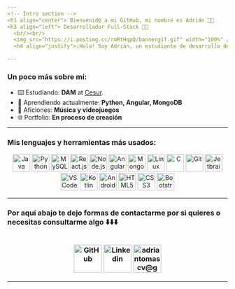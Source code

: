 ```yaml
---
<!-- Intro section -->
<h1 align="center"> Bienvenid@ a mi GitHub, mi nombre es Adrián 👋🏼
<h3 align="left"> Desarrollador Full-Stack 👨‍💻 
  <br/><br/>
  <img src="https://i.postimg.cc/rmRtHqpQ/bannergif.gif" width="100%" />
  <h4 align="justify">¡Hola! Soy Adrián, un estudiante de desarrollo de aplicaciones multiplataforma con experiencia en Java, Python, MySQL, Git, Android, Kotlin, HTML5, CSS, JavaScript, React, Angular... Me apasiona la programación y el desarrollo de soluciones innovadoras que mejoran la experiencia del usuario. Actualmente estoy enfocado en mejorar mis habilidades como programador full stack y en construir aplicaciones web y móviles atractivas y funcionales. Siempre estoy en busca de nuevos desafíos y oportunidades para aprender y crecer como desarrollador. ¡Bienvenido a mi perfil de GitHub!

---
```

  ### Un poco más sobre mí:

- ⌨️ Estudiando: **DAM** at [Cesur](https://www.cesurformacion.com/centros/madrid/plaza-eliptica).
- 🌱 Aprendiendo actualmente: **Python, Angular, MongoDB**
- 👾 Aficiones: **Música y videojuegos**
- 🌐 Portfolio: **En proceso de creación**
---
### Mis lenguajes y herramientas más usados:
<div id="languages" align="center">
  <img src="https://cdn.jsdelivr.net/gh/devicons/devicon/icons/java/java-original.svg" title="Java" alt="Java" height="40px" width="40px"/>
  <img src="https://cdn.jsdelivr.net/gh/devicons/devicon/icons/python/python-original.svg" title="Python" alt="Python" height="40px" width="40px"/>
  <img src="https://cdn.jsdelivr.net/gh/devicons/devicon/icons/mysql/mysql-original.svg" title="MySQL" alt="MySQL" height="40px" width="40px"/
  <img src="https://cdn.jsdelivr.net/gh/devicons/devicon/icons/javascript/javascript-original.svg" title="JavaScript" alt="JavaScript" height="40px" width="40px"/>
  <img src="https://cdn.jsdelivr.net/gh/devicons/devicon/icons/react/react-original.svg" title="React.js" alt="React.js" height="40px" width="40px"/>
  <img src="https://cdn.jsdelivr.net/gh/devicons/devicon/icons/nodejs/nodejs-original.svg" title="Node.js" alt="Node.js" height="40px" width="40px"/>
  <img src="https://upload.wikimedia.org/wikipedia/commons/c/cf/Angular_full_color_logo.svg" title="Angular.js" alt="Angular.js" height="40px" width="40px"/>
  
 <img src="https://cdn.jsdelivr.net/gh/devicons/devicon/icons/mongodb/mongodb-original.svg" title="MongoDB" alt="MongoDB" height="40px" width="40px"/>

  
  <img src="https://cdn.jsdelivr.net/gh/devicons/devicon/icons/linux/linux-original.svg" title="Linux" alt="Linux" height="40px" width="40px"/>
  
  <img src="https://cdn.jsdelivr.net/gh/devicons/devicon/icons/c/c-original.svg" title="C" alt="C" height="40px" width="40px"/>
  
  <img src="https://cdn.jsdelivr.net/gh/devicons/devicon/icons/git/git-original.svg" title="Git" alt="Git" height="40px" width="40px"/>
  <img src="https://cdn.jsdelivr.net/gh/devicons/devicon/icons/jetbrains/jetbrains-original.svg" title="Jetbrains IDEs" alt="Jetbrains IDEs" height="40px"      width="40px"/>
  <img src="https://cdn.jsdelivr.net/gh/devicons/devicon/icons/vscode/vscode-original.svg" title="VSCode" alt="VSCode" height="40px" width="40px"/>
  
  
  <img src="https://cdn.jsdelivr.net/gh/devicons/devicon/icons/kotlin/kotlin-original.svg" title="Kotlin" alt="Kotlin" height="40px" width="40px"/>
  <img src="https://cdn.jsdelivr.net/gh/devicons/devicon/icons/android/android-plain.svg" title="Android" alt="Android" height="40px" width="40px"/>

  
  
  <img src="https://cdn.jsdelivr.net/gh/devicons/devicon/icons/html5/html5-original.svg" title="HTML5" alt="HTML5" height="40px" width="40px"/>
  <img src="https://cdn.jsdelivr.net/gh/devicons/devicon/icons/css3/css3-original.svg" title="CSS3" alt="CSS3" height="40px" width="40px"/>
  <img src="https://cdn.jsdelivr.net/gh/devicons/devicon/icons/bootstrap/bootstrap-original.svg" title="Bootstrap" alt="Bootstrap" height="40px" width="40px"/>
  
  
  
  >
 
</div>
    
---
    
<h3 align="left"> Por aquí abajo te dejo formas de contactarme por si quieres o necesitas consultarme algo ⬇️⬇️⬇️<br/><br/>
  <!-- Social icons section -->
<p align="center">
  <a href="https://github.com/AdevTC"><img width="64px" alt="GitHub" title="GitHub" src="https://i.postimg.cc/sDwnvBnq/github.png"/></a>
  <a href="https://www.linkedin.com/in/adriantomascerda/"><img width="64px" alt="Linkedin" title="Linkedin" src="https://i.postimg.cc/NjFdTgSM/icons8-linkedin-circled-512.png"/></a>
  <a href="mailto:adriantomascv@gmail.com"><img width="64px" alt="adriantomascv@gmail.com" title="adriantomascv@gmail.com" src="https://i.postimg.cc/FKc8drkS/icons8-gmail-logo-512.png"/></a>
</p>
  
---

